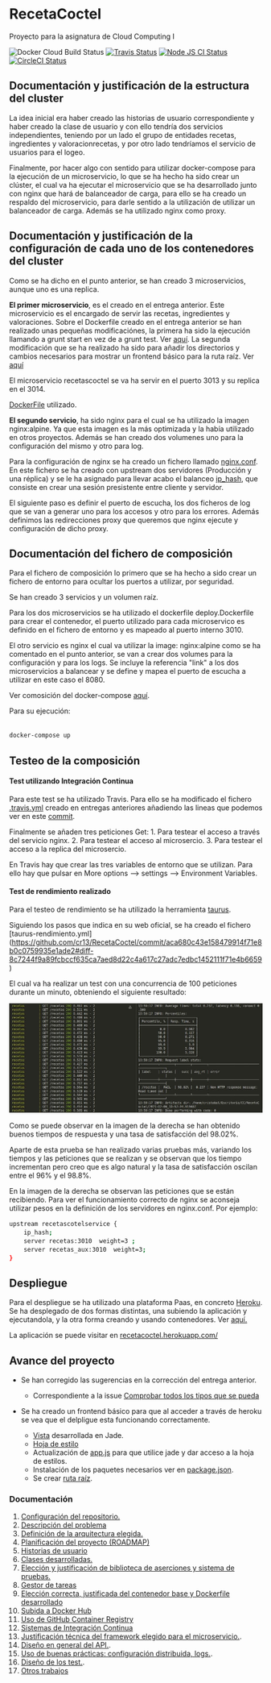 # RecetaCoctel

Proyecto para la asignatura de Cloud Computing I 

![Docker Cloud Build Status](https://img.shields.io/docker/cloud/build/cr13/recetacoctel)  [![Travis Status](https://travis-ci.com/cr13/RecetaCoctel.svg?branch=main)](https://travis-ci.com/cr13/RecetaCoctel) 
[![Node JS CI Status](https://github.com/cr13/RecetaCoctel/workflows/Node.js%20CI/badge.svg)](https://github.com/cr13/RecetaCoctel/actions)  [![CircleCI Status](https://circleci.com/gh/cr13/RecetaCoctel.svg?style=shield)](https://app.circleci.com/pipelines/github/cr13/RecetaCoctel?branch=main)

## Documentación y justificación de la estructura del cluster

La idea inicial era haber creado las historias de usuario correspondiente y haber creado la clase de usuario y con ello tendría dos servicios independientes, teniendo por un lado el grupo de entidades recetas, ingredientes y valoracionrecetas, y por otro lado tendríamos el servicio de usuarios para el logeo.

Finalmente, por hacer algo con sentido para utilizar docker-compose para la ejecución de un microservicio, lo que se ha hecho ha sido crear un clúster, el cual va ha ejecutar el microservicio que se ha desarrollado junto con nginx que hará de balanceador de carga, para ello se ha creado un respaldo del microservicio, para darle sentido a la utilización de utilizar un balanceador de carga. Además se ha utilizado nginx como proxy.


## Documentación y justificación de la configuración de cada uno de los contenedores del cluster

Como se ha dicho en el punto anterior, se han creado 3 microservicios, aunque uno es una replica.

**El primer microservicio**, es el creado en el entrega anterior. Este microservicio es el encargado de servir las recetas, ingredientes y valoraciones. Sobre el Dockerfile creado en el entrega anterior se han realizado unas pequeñas modificaciónes, la primera ha sido la ejecución llamando a grunt start en vez de a grunt test. Ver [aquí](https://github.com/cr13/RecetaCoctel/commit/154bf88863fa8beb66b460a3abe3436904c269b9#diff-8b621a1fb64a284556b9cde1ba473777f543f8463d9e09105c5862fc9d3953fd). La segunda modificación que se ha realizado ha sido para añadir los directorios y cambios necesarios para mostrar un frontend básico para la ruta raíz. Ver [aquí]()

El microservicio recetascoctel se va ha servir en el puerto 3013 y su replica en el 3014.

[DockerFile](./deploy.Dockerfile) utilizado.


**El segundo servicio**, ha sido nginx para el cual se ha utilizado la imagen nginx:alpine. Ya que esta imagen es la más optimizada y la había utilizado en otros proyectos. Además se han creado dos volumenes uno para la configuración del mismo y otro para log.

Para la configuración de nginx se ha creado un fichero llamado [nginx.conf](./nginx.conf). En este fichero se ha creado con upstream dos servidores (Producción y una réplica) y se le ha asignado para llevar acabo el balanceo [ip_hash](http://nginx.org/en/docs/http/load_balancing.html), que consiste en crear una sesión presistente entre cliente y servidor. 

El siguiente paso es definir el puerto de escucha, los dos ficheros de log que se van a generar uno para los accesos y otro para los errores. Además definimos las redirecciones proxy que queremos que nginx ejecute y configuración de dicho proxy.

## Documentación del fichero de composición

Para el fichero de composición lo primero que se ha hecho a sido crear un fichero de entorno para ocultar los puertos a utilizar, por seguridad.

Se han creado 3 servicios y un volumen raíz.

Para los dos microservicios se ha utilizado el dockerfile deploy.Dockerfile para crear el contenedor, el puerto utilizado para cada microservico es definido en el fichero de entorno y es mapeado al puerto interno 3010.

El otro servicio es nginx el cual va utilizar la image: nginx:alpine como se ha comentado en el punto anterior, se van a crear dos volumes para la configuración y para los logs. Se incluye la referencia "link" a los dos microservicios a balancear y se define y mapea el puerto de escucha a utilizar en este caso  el 8080.

Ver comosición del docker-compose [aquí](./docker-compose.yml).

Para su ejecución:

```bash

docker-compose up

```

## Testeo de la composición

#### Test utilizando Integración Continua

Para este test se ha utilizado Travis. Para ello se ha modificado el fichero [.travis.yml](./.travis.yml) creado en entregas anteriores añadiendo las lineas que podemos ver en este [commit](https://github.com/cr13/RecetaCoctel/commit/879c248ed5e3537ba3a87070a0f6d4ebe9c34dd5#diff-6ac3f79fc25d95cd1e3d51da53a4b21b939437392578a35ae8cd6d5366ca5485). 

Finalmente se añaden tres peticiones Get:
    1. Para testear el acceso a través del servicio nginx.
    2. Para testear el acceso al microsercio.
    3. Para testear el acceso a la replica del microsercio.


En Travis hay que crear las tres variables de entorno que se utilizan. Para ello hay que pulsar en More options --> settings --> Environment Variables.

#### Test de rendimiento realizado

Para el testeo de rendimiento se ha utilizado la herramienta [taurus](https://gettaurus.org/).

Siguiendo los pasos que indica en su web oficial, se ha creado el fichero [taurus-rendimiento.yml] (https://github.com/cr13/RecetaCoctel/commit/aca680c43e158479914f71e8b0c0759935e1ade2#diff-8c7244f9a89fcbccf635ca7aed8d22c4a617c27adc7edbc1452111f71e4b6659)

El cual va ha realizar un test con una concurrencia de 100 peticiones durante un minuto, obteniendo el siguiente resultado:

![test de rendimiento](./doc/img/h6/test_rendimiento.jpg)

Como se puede observar en la imagen de la derecha se han obtenido buenos tiempos de respuesta y una tasa de satisfacción del 98.02%.

Aparte de esta prueba se han realizado varias pruebas más, variando los tiempos y las peticiones que se realizan y se observan que los tiempo incrementan pero creo que es algo natural y la tasa de satisfacción oscilan entre el 96% y el 98.8%. 

En la imagen de la derecha se observan las peticiones que se están recibiendo. Para ver el funcionamiento correcto de nginx se aconseja utilizar pesos en la definición de los servidores en nginx.conf. Por ejemplo:

```bash
upstream recetascotelservice {
	ip_hash;
	server recetas:3010  weight=3 ;
	server recetas_aux:3010  weight=3;
}

```

## Despliegue 

Para el despliegue se ha utilizado una plataforma Paas, en concreto [Heroku](https://dashboard.heroku.com/). Se ha desplegado de dos formas distintas, una subiendo la aplicación y ejecutandola, y la otra forma creando y usando contenedores. Ver [aquí.](https://cr13.github.io/RecetaCoctel/heroku.html)

La aplicación se puede visitar en [recetacoctel.herokuapp.com/](https://recetacoctel.herokuapp.com/)


 
## Avance del proyecto

- Se han corregido las sugerencias en la corrección del entrega anterior.
    - Correspondiente a la issue [Comprobar todos los tipos que se pueda](https://github.com/cr13/RecetaCoctel/issues/35)

- Se ha creado un frontend básico para que al acceder a través de heroku se vea que el delpligue esta funcionando correctamente.
    - [Vista](https://github.com/cr13/RecetaCoctel/commit/be76ad734219a029217a3b626b6f4f8805ceb12a) desarrollada en Jade.
    - [Hoja de estilo](https://github.com/cr13/RecetaCoctel/commit/da24b5604d14e57e7e346aa8062457c2a785089e)        
    - Actualización de [app.js](https://github.com/cr13/RecetaCoctel/commit/e702db4fbdbd3c3b6ff731a05994c1d95ced6c96) para que utilice jade y dar acceso a la hoja de estilos.
    - Instalación de los paquetes necesarios ver en [package.json](https://github.com/cr13/RecetaCoctel/commit/41c3ce9c612632d6bfedb9efde05246fc88df4cb).
    - Se crear [ruta raíz](https://github.com/cr13/RecetaCoctel/commit/5690b1a9866c9aa5c0d143d6184bf4ebef110cde).

<!--
- Lo primero que se ha realizado ha sido añadir el control de tipos en los parámetros de las clases.
    - [5d14a28](https://github.com/cr13/RecetaCoctel/commit/5d14a28aa9c2263447b1a82cca6b84b5cf447cf9)
    - [f51a60f](https://github.com/cr13/RecetaCoctel/commit/f51a60ffe13dc51fc5f6d48740338dd2abd6a611)
    - [b730205](https://github.com/cr13/RecetaCoctel/commit/f51a60ffe13dc51fc5f6d48740338dd2abd6a611)
- Se ha cambiado la forma de almacenamiento en las clases controladoras cambiando los arrays por diccionarios para mejorar la eficiencia de accesos a los datos.
    - [4fd7672](https://github.com/cr13/RecetaCoctel/commit/4fd76723d8bc75f94d135fc44a358d5cae57c417)
- Debido a la mejora anterior se han tenido que modificar los métodos relacionados.
    - [Consultar](https://github.com/cr13/RecetaCoctel/issues/5) receta.
    - [Añadir](https://github.com/cr13/RecetaCoctel/issues/6)
    - [Eliminar](https://github.com/cr13/RecetaCoctel/issues/8)
- Además se han tenido que corregir todos los test.

    Receta
    - [2215d1f](https://github.com/cr13/RecetaCoctel/commit/2215d1f1a5cd41bb5825e012fb20ca145383b162)
    
    Clase controladora de receta
        - Añadir una receta[8488955](https://github.com/cr13/RecetaCoctel/commit/8488955afc22ceb0efe83a11b6be3a64d9fdb2d9)
        - Búsqueda por titulo [9cc9036](https://github.com/cr13/RecetaCoctel/commit/9cc9036ed153fc032520e32a709f87c241ea9471)
    
    Ingredientes
        - [2215d1f ](https://github.com/cr13/RecetaCoctel/commit/8af3cd95097fbeabca1ba40becba7b512bb76bf4#diff-944456afa8b87a27520cc9bb37b45391c6c68777cbd9f48e3dd062a32dcd7490)

    Clase controladora de ingredientes
    - [98efc94 ](https://github.com/cr13/RecetaCoctel/commit/98efc9427a050e118167b255ea6dc494b9107006)

    Test para probar las rutas
    - Ver de forma desglosada [aquí](https://cr13.github.io/RecetaCoctel/diseñoTest.html#testapi)
    
- Se ha actualizado el [fichero](https://github.com/cr13/RecetaCoctel/commit/c8a2305dbd193556e6391ffd36aa76fa3ae425c8) de Travis para quitar las versiones innecesarias y dejar solo las importantes, de esta forma se consumen menos créditos Travis.
- Se han eliminado los comentarios del fichero [Dockerfile](https://github.com/cr13/RecetaCoctel/issues/31)
- Se ha añadido una clase para las [Excepciones](https://github.com/cr13/RecetaCoctel/issues/29) -->


### Documentación

1. [Configuración del repositorio.](./doc/doc_H0.md)
2. [Descripción del problema](./doc/desc_prob.md)
3. [Definición de la arquitectura elegida.](https://cr13.github.io/RecetaCoctel/)
4. [Planificación del proyecto (ROADMAP)](https://cr13.github.io/RecetaCoctel/Roadmap.html)
5. [Historias de usuario](https://cr13.github.io/RecetaCoctel/hu.html)
6. [Clases desarrolladas.](https://cr13.github.io/RecetaCoctel/clases_desarrolladas.html)
7. [Elección y justificación de biblioteca de aserciones y sistema de pruebas.](https://cr13.github.io/RecetaCoctel/aserciones_sis_pruebas.html)
8. [Gestor de tareas](https://cr13.github.io/RecetaCoctel/aserciones_sis_pruebas.html#item3)
9. [Elección correcta, justificada del contenedor base y Dockerfile desarrollado](https://cr13.github.io/RecetaCoctel/contenedor.html)
10. [Subida a Docker Hub](https://cr13.github.io/RecetaCoctel/docker_hub.html)
11. [Uso de GitHub Container Registry](https://cr13.github.io/RecetaCoctel/githubcontainerregistry.html)
12. [Sistemas de Integración Continua](https://cr13.github.io/RecetaCoctel/ci.html)
13. [Justificación técnica del framework elegido para el microservicio.](https://cr13.github.io/RecetaCoctel/frameworkAPI.html).
14. [Diseño en general del API.](https://cr13.github.io/RecetaCoctel/diseñoAPI.html).
15. [Uso de buenas prácticas: configuración distribuida, logs.](https://cr13.github.io/RecetaCoctel/bnpracticas.html).
16. [Diseño de los test.](https://cr13.github.io/RecetaCoctel/diseñoTest.html).
17. [Otros trabajos](./deploy.Dockerfile)

